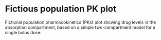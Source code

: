 # Fictious population PK plot
Fictional population pharmacokinetics (PKs) plot showing drug levels in the absorption compartment, based on a simple two-compartment model for a single bolus dose.

